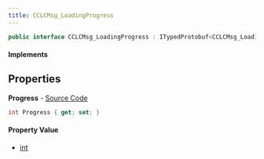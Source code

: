 ```yaml
---
title: CCLCMsg_LoadingProgress
---
```


```csharp
public interface CCLCMsg_LoadingProgress : ITypedProtobuf<CCLCMsg_LoadingProgress>, INativeHandle, INetMessage<CCLCMsg_LoadingProgress>, IDisposable
```

#### Implements

## Properties

**Progress** - [Source Code](https://github.com/swiftly-solution/swiftlys2/blob/master/managed/src/SwiftlyS2.Generated/Protobufs/Interfaces/CCLCMsg_LoadingProgress.cs#L18)

```csharp
int Progress { get; set; }
```

#### Property Value

- [int](https://learn.microsoft.com/dotnet/api/system.int32)

